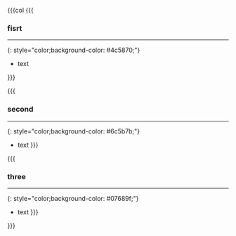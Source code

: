 
{{{col
{{{
### fisrt
---
{: style="color;background-color: #4c5870;"}
- text

}}}

{{{
### second
---
{: style="color;background-color: #6c5b7b;"}
- text
}}}

{{{
### three
---
{: style="color;background-color: #07689f;"}
- text
}}}


}}}
